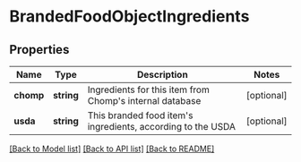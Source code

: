 # BrandedFoodObjectIngredients

## Properties
Name | Type | Description | Notes
------------ | ------------- | ------------- | -------------
**chomp** | **string** | Ingredients for this item from Chomp&#x27;s internal database | [optional] 
**usda** | **string** | This branded food item&#x27;s ingredients, according to the USDA | [optional] 

[[Back to Model list]](../../README.md#documentation-for-models) [[Back to API list]](../../README.md#documentation-for-api-endpoints) [[Back to README]](../../README.md)

